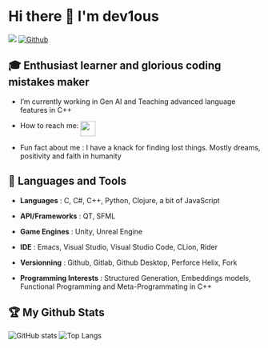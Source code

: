 # Hi there 👋 I'm dev1ous

![](https://visitor-badge.laobi.icu/badge?page_id=dev1ous.dev1ous)
[![Github](https://img.shields.io/github/followers/dev1ous?label=Follow&style=social)](https://github.com/dev1ous)

## :mortar_board: Enthusiast learner and glorious coding mistakes maker

- I’m currently working in Gen AI and Teaching advanced language features in C++ <p align="center">
- How to reach me: [<img align="top" width="30px" height="30px" src="https://github.com/serendatapy/serendatapy/raw/main/assets/icons8-linkedin-circled.gif" />](https://www.linkedin.com/in/grégoire-faltrauer-b50b82228) <p align="center">
- Fun fact about me : I have a knack for finding lost things. Mostly dreams, positivity and faith in humanity

## :school_satchel: Languages and Tools
  
  - **Languages** : C, C#, C++, Python, Clojure, a bit of JavaScript <p align="center">
  - **API/Frameworks** : QT, SFML <p align="center">
  - **Game Engines** : Unity, Unreal Engine <p align="center">
  - **IDE** : Emacs, Visual Studio, Visual Studio Code, CLion, Rider <p align="center">
  - **Versionning** : Github, Gitlab, Github Desktop, Perforce Helix, Fork <p align="center">
  - **Programming Interests** : Structured Generation, Embeddings models, Functional Programming and Meta-Programmating in C++ <p align="center">

## :trophy: My Github Stats

![GitHub stats](https://github-readme-stats.vercel.app/api?username=dev1ous&show_icons=true&theme=algolia)
![Top Langs](https://github-readme-stats.vercel.app/api/top-langs/?username=dev1ous&theme=algolia)


